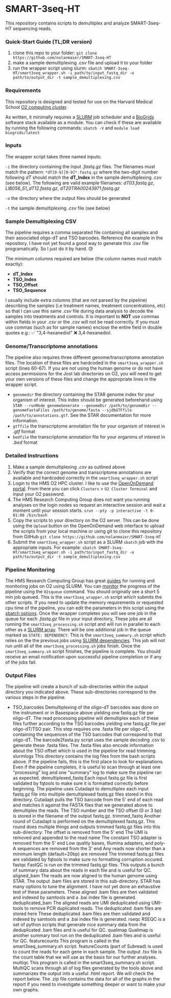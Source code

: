 # SMART-3seq-HT
This repository contains scripts to demultiplex and analyze SMART-3seq-HT sequencing reads.

### Quick-Start Guide (TL;DR version)
1. clone this repo to your folder: `git clone https://github.com/nolanmaier/SMART-3seq-HT`
2. make a sample demultiplexing *.csv* file and upload it to your folder
3. run the wrapper script using slurm: `sbatch SMART-3seq-HT/smart3seq_wrapper.sh -i path/to/input_fastq_dir -o path/to/output_dir -t sample_demultiplexing.csv`


### Requirements
This repository is designed and tested for use on the Harvard Medical School [O2 computing cluster](https://harvardmed.atlassian.net/wiki/spaces/O2/overview). 

As written, it minimally requires a [SLURM](https://slurm.schedmd.com/documentation.html) job scheduler and a [BioGrids](https://biogrids.org/) software stack available as a module. You can check if these are available by running the following commands: `sbatch -V` and `module load biogrids/latest`


### Inputs
The wrapper script takes three named inputs:

`-i` the directory containing the input *.fastq.gz* files. The filenames must match the pattern: `*dT[0-9][0-9]*.fastq.gz` where the two-digit number following *dT* should match the **dT_Index** in the sample demultiplexing *.csv* (see below). The following are valid example filenames: *dT03.fastq.gz*, 	*LIB056_S1_dT12.fastq.gz*, *dT20TRA00243971.fastq.gz*

`-o` the directory where the output files should be generated

`-t` the sample demultiplexing *.csv* file (see below)


### Sample Demultiplexing CSV
The pipeline requires a comma separated file containing all samples and their associated oligo-dT and TSO barcodes. Reference the example in the repository. I have not yet found a good way to generate this *.csv* file programatically. So I just do it by hand. 😓

The minimum columns required are below (the column names must match exactly): 
- **dT_Index**
- **TSO_Index**
- **TSO_Offset**
- **TSO_Sequence**

I usually include extra columns (that are not parsed by the pipeline) describing the samples (i.e treatment names, treatment concentrations, etc) so that I can use this same *.csv* file during data analysis to decode the samples into treatments and controls. It is important to **NOT** use commas within fields in your *.csv* or the *.csv* will not be read correctly. If you must use commas (such as for sample names) enclose the entire field in double quotes e.g.:	✅ "3,4-hexanediol"	❌ 3,4-hexanediol.


### Genome/Transcriptome annotations
The pipeline also requires three different genome/transcriptome annotation files. The location of these files are hardcoded in the `smart3seq_wrapper.sh` script (lines 60-67). If you are not using the human genome or do not have access permissions for the Jost lab directories on O2, you will need to get your own versions of these files and change the appropriate lines in the wrapper script.

- `genomedir` the directory containing the STAR genome index for your organism of interest. This index should be generated beforehand using `STAR --runMode genomeGenerate --genomeDir /path/to/genomeDir --genomeFastaFiles /path/to/genome/fasta --sjdbGTFfile /path/to/annotations.gtf`. See the STAR documentation for more information.
- `gtffile` the transcriptome annotation file for your organism of interest in *.gtf* format
- `bedfile` the transcriptome annotation file for your organims of interest in *.bed* format


### Detailed Instructions
1. Make a sample demultiplexing *.csv* as outlined above
2. Verify that the correct genome and transcriptome annotations are available and hardcoded correctly in the `smart3seq_wrapper.sh` script
3. Login to the HMS O2 HPC cluster. I like to use the [OpenOnDemand portal](https://o2portal.rc.hms.harvard.edu/). From there you can click `Clusters` > `O2 Cluster Terminal` and input your O2 password.
4. The HMS Research Computing Group does not want you running analyses on the login nodes so request an interactive session and wait a moment until your session starts.
`srun --pty -p interactive -t 0-01:00 /bin/bash`
5. Copy the scripts to your directory on the O2 server. This can be done using the `Upload` button on the OpenOnDemand web interface to upload the scripts from your local machine or using git to clone this repository from GitHub `git clone https://github.com/nolanmaier/SMART-3seq-HT`
6. Submit the `smart3seq_wrapper.sh` script as a SLURM `sbatch` job with the appropriate inputs. For example: `sbatch SMART-3seq-HT/smart3seq_wrapper.sh -i path/to/input_fastq_dir -o path/to/output_dir -t sample_demultiplexing.csv`


### Pipeline Monitoring
The HMS Research Computing Group has great [guides](https://harvardmed.atlassian.net/wiki/spaces/O2/pages/1586793632/Using+Slurm+Basic) for running and monitoring jobs on O2 using SLURM.
You can [monitor](https://harvardmed.atlassian.net/wiki/spaces/O2/pages/1586793632/Using+Slurm+Basic#Monitoring-Jobs) the progress of the pipeline using the `O2squeue` command.
You should originally see a short 5 min job queued. This is the `smart3seq_wrapper.sh` script which submits the other scripts. If you need to update the memory requirements or requested cpu time of the pipeline, you can edit the parameters in this script using the [sbatch options](https://harvardmed.atlassian.net/wiki/spaces/O2/pages/1586793632/Using+Slurm+Basic#sbatch-options-quick-reference).
Once the wrapper completes you will see one job in the queue for each *.fastq.gz* file in your input directory, These jobs are all running the `smart3seq_processing.sh` script and will run in parallel to each other as a [SLURM array](https://harvardmed.atlassian.net/wiki/spaces/O2/pages/1586793632/Using+Slurm+Basic#Job-Arrays).
There will be one additional job in the queue marked as `STATE: DEPENDENCY`. This is the `smart3seq_summary.sh` script which relies on the the previous jobs using [SLURM dependencies](https://harvardmed.atlassian.net/wiki/spaces/O2/pages/1586793632/Using+Slurm+Basic#Job-Dependencies). This job will not run until all of the `smart3seq_processing.sh` jobs finish. Once the `smart3seq_summary.sh` script finishes, the pipeline is complete. You should receive an email notification upon successful pipeline completion or if any of the jobs fail.


### Output Files
The pipeline will create a bunch of sub-directories within the output directory you indicated above. These sub-directories correspond to the various steps in the pipeline.
- TSO_barcodes
Demultiplexing of the oligo-dT barcodes was done on the instrument or in Basespace above yielding one fastq.gz file per oligo-dT. The read processing pipeline will demultiplex each of these files further according to the TSO barcodes yielding one fastq.gz file per oligo-dT/TSO pair. This step requires one .fasta file per oligo-dT, containing the sequences of the TSO barcodes that correspond to that oligo-dT. The barcode2fasta.py script uses the sample decoding .csv to generate these .fasta files. The .fasta files also encode information about the TSO offset which is used in the pipeline for read trimming.
slurmlogs
This directory contains the log files from the bash scripts above. If the pipeline fails, this is the first place to look for explanations. Even if the pipeline completes, it is useful to scan through at least one "processing" log and one "summary" log to make sure the pipeline ran as expected.
demultiplexed_fastq
Each input fastq.gz file is first validated by fqtools to make sure it is formatted correctly before beginning. 
The pipeline uses Cutadapt to demultiplex each input fastq.gz file into multiple demultiplexed fastq.gz files stored in this directory. Cutadapt pulls the TSO barcode from the 5' end of each read and matches it against the FASTA files that we generated above to demultiplex the reads. The TSO number and the TSO offset (0 or 3 bp) is stored in the filename of the output fastq.gz.
trimmed_fastq
Another round of Cutadapt is performed on the demultiplexed fastq.gz. This round does multiple things and outputs trimmed fastq.gz files into this sub-directory:
The offset is removed from the 5' end
The UMI is removed and appended to the read name
The constant TSO adapter is removed from the 5' end
Low quality bases, Illumina adapters, and poly-A sequences are removed from the 3' end
Any reads now shorter than a minimum length (default=20bp) are removed
The trimmed fastq.gz files are validated by fqtools to make sure no formatting corruption occured.
fastqc
FastQC is run on the trimmed fastq.gz files. This outputs a bunch of summary data about the reads in each file and is useful for QC.
aligned_bam
The reads are now aligned to the human genome using STAR. The output .bam files are stored in this sub-directory. STAR has many options to tune the alignment. I have not yet done an exhaustive test of these parameters. 
These aligned .bam files are then validated and indexed by samtools and a .bai index file is generated.
deduplicated_bam
The aligned reads are UMI deduplicated using UMI-tools to remove PCR duplicated reads. The deduplicated .bam files are stored here 
These deduplicated .bam files are then validated and indexed by samtools and a .bai index file is generated.
rseqc
RSEQC is a set of python scripts that generate nice summary data from the deduplicated .bam files and is useful for QC.
qualimap
Qualimap is another summary tool run on the deduplicated .bam files and is useful for QC.
featurecounts
This program is called in the smart3seq_summary.sh script.
featureCounts (part of Subread) is used to count the reads for each gene in each sample. The output .tsv file is the count table that we will use as the basis for our further analyses.
multiqc
This program is called in the smart3seq_summary.sh script.
MultiQC scans through all of log files generated by the tools above and summarizes the output into a useful .html report. We will check the report below. The .zip file contains the data for all of the graphs in the report if you need to investigate something deeper or want to make your own graphs.

